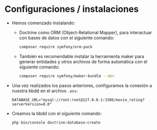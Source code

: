 # Configuraciones / instalaciones
- Hemos comenzado instalando:
  - Doctrine como ORM (Object-Relational Mapper), para interactuar con bases de datos con el siguiente comando:
  
    ```sh
    composer require symfony/orm-pack
    ```

  - También es recomendable instalar la herramienta maker para generar entidades y otros archivos de forma automática con el siguiente comando:
  
    ```sh
    composer require symfony/maker-bundle --dev
    ```

- Una vez realizados los pasos anteriores, configuramos la conexión a nuestra bbdd en el archivo `.env`:
  
    ```dotenv
    DATABASE_URL="mysql://root:root@127.0.0.1:3306/movie_rating?serverVersion=8.0"
    ```

- Creamos la bbdd con el siguiente comando:
  
    ```sh
    php bin/console doctrine:database:create
    ```
